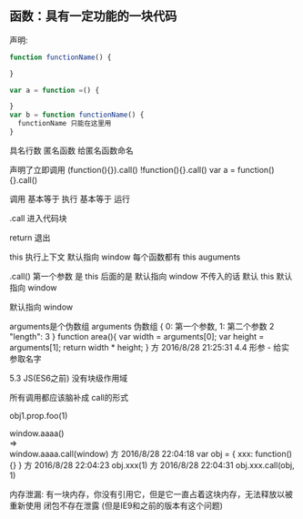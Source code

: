 函数：具有一定功能的一块代码
---------------------------
声明:
```js
function functionName() {

}

var a = function =() {

}
var b = function functionName() {
  functionName 只能在这里用
}
```   
具名行数
匿名函数
给匿名函数命名



声明了立即调用
(function(){}).call()
!function(){}.call()
var a = function(){}.call()


  调用 基本等于 执行 基本等于 运行




.call 进入代码块

return  退出




this 执行上下文  默认指向 window
每个函数都有  this auguments

.call() 第一个参数 是 this 后面的是  默认指向 window
不传入的话 默认 this  默认指向 window

 默认指向 window


arguments是个伪数组
 arguments 伪数组
{
    0: 第一个参数,
    1: 第二个参数
    2
    "length":  3
}
function area(){
   var width = arguments[0];
   var height = arguments[1];
   return width * height;
}
方 2016/8/28 21:25:31
4.4 形参  - 给实参取名字



5.3 JS(ES6之前) 没有块级作用域




所有调用都应该脑补成 call的形式

obj1.prop.foo(1)



window.aaaa()  
=>   
window.aaaa.call(window)
方 2016/8/28 22:04:18
var obj = {  xxx: function(){}  }
方 2016/8/28 22:04:23
obj.xxx(1)
方 2016/8/28 22:04:31
obj.xxx.call(obj, 1)


内存泄漏: 有一块内存，你没有引用它，但是它一直占着这块内存，无法释放以被重新使用
闭包不存在泄露 (但是IE9和之前的版本有这个问题)
